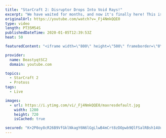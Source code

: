 ```yaml
---
title: "StarCraft 2: Disruptor Drops Into Void Rays!"
excerpt: "We have waited for months, and now it's finally here! This is the VOID RAYS to GRANDMASTER series! With the new balance changes to speedy Void Rays in the latest patch, we can now begin the series right! At this point in the series, we are introducing other units into the composition to make the games"
originalUrl: https://youtube.com/watch?v=_Fj4NmkQQE0
type: video
length: PT35M54S
publishedDateTime: 2020-01-05T12:39:53Z
heat: 50

featuredContent: "<iframe width=\"800\" height=\"500\" frameborder=\"0\" src=\"https://www.youtube.com/embed/_Fj4NmkQQE0\" allow=\"accelerometer; autoplay; encrypted-media; gyroscope; picture-in-picture\" allowfullscreen></iframe>"

provider:
  name: BeastyqtSC2
  domain: youtube.com

topics:
  - StarCraft 2
  - Protoss
tags:
  - Live

images:
  - url: https://i.ytimg.com/vi/_Fj4NmkQQE0/maxresdefault.jpg
    width: 1280
    height: 720
    isCached: true

secured: "K+2P0oy8cR26B9VfGklNkagY6N6lGgLlwB4mCrt8zDOpwb9QlFSalRBsh14UuRZ06bv78O8wuMoS8hEtH/bm1q6XWyoUZM62Jmc3GdyaUm9skkOY+n2LACXIc6rxNQHNzgar9GboSdauWKDr+IWYPU5/q+Sk40sBnxErk7quIOj8fWaw+zCiX1DtJ5alCV8tEPXuMkcOQ3vsNwoSpv6QUx1OUpqyWzmS4XF5HkkUF44C+n++FNC2cw1po2nItd+P2uJPGsatov8C/5XUCwFj8wioklSxMKOCpzmhxbDlNv7hB3tJlOtraMJVdAwDrAokwkqA9LXBbguoR8kpgVmzNTePnNg7FmT9TPUY5el2/fOd1YvztwduH5/l5gCleyybTZ/EiNPwVmVW/TECmIqULpGlEZHiqwUFxkUhm2FS0nM=;dM4sGo9z/QfoocNeuKmrSg=="
---
```


